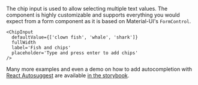 The chip input is used to allow selecting multiple text values. The component is highly customizable and supports everything you would expect from a form component as it is based on Material-UI's `FormControl`.

```
<ChipInput
  defaultValue={['clown fish', 'whale', 'shark']}
  fullWidth
  label='Fish and chips'
  placeholder='Type and press enter to add chips'
/>
```

Many more examples and even a demo on how to add autocompletion with [React Autosuggest](https://github.com/moroshko/react-autosuggest) are available [in the storybook](https://teamwertarbyte.github.io/material-ui-chip-input).

